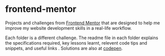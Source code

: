 # frontend-mentor
Projects and challenges from [Frontend Mentor](https://www.frontendmentor.io) that are designed to help me improve my website development skills in a real-life workflow.

Each folder is a different challenge. The readme file in each folder explains the specifications required, key lessons learnt, relevent code tips and snippets, and useful links . Solutions are also at [codepen](https://codepen.io/collection/DqgQVJ).
